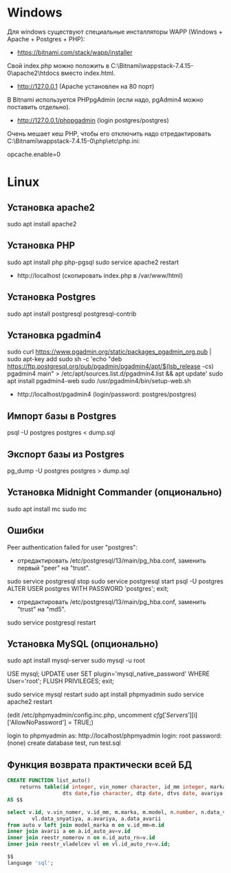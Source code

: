 
# Windows

Для windows существуют специальные инсталляторы WAPP (Windows + Apache + Postgres + PHP):

* https://bitnami.com/stack/wapp/installer

Свой index.php можно положить в C:\Bitnami\wappstack-7.4.15-0\apache2\htdocs вместо index.html.

* http://127.0.0.1 (Apache установлен на 80 порт)

В Bitnami используется PHPpgAdmin (если надо, pgAdmin4 можно поставить отдельно).

* http://127.0.0.1/phppgadmin (login postgres/postgres)

Очень мешает кеш PHP, чтобы его отключить надо отредактировать C:\Bitnami\wappstack-7.4.15-0\php\etc\php.ini:

opcache.enable=0

# Linux

## Установка apache2

sudo apt install apache2

## Установка PHP

sudo apt install php php-pgsql
sudo service apache2 restart

* http://localhost (скопировать index.php в /var/www/html)

## Установка Postgres
sudo apt install postgresql postgresql-contrib

## Установка pgadmin4

sudo curl https://www.pgadmin.org/static/packages_pgadmin_org.pub | sudo apt-key add
sudo sh -c 'echo "deb https://ftp.postgresql.org/pub/pgadmin/pgadmin4/apt/$(lsb_release -cs) pgadmin4 main" > /etc/apt/sources.list.d/pgadmin4.list && apt update'
sudo apt install pgadmin4-web
sudo /usr/pgadmin4/bin/setup-web.sh

* http://localhost/pgadmin4 (login/password: postgres/postgres)


## Импорт базы в Postgres
psql -U postgres postgres < dump.sql

## Экспорт базы из Postgres
pg_dump -U postgres postgres > dump.sql

## Установка Midnight Commander (опционально)
sudo apt install mc
sudo mc

## Ошибки

Peer authentication failed for user "postgres":

* отредактировать /etc/postgresql/13/main/pg_hba.conf, заменить первый "peer" на "trust".

sudo service postgresql stop
sudo service postgresql start
psql -U postgres
ALTER USER postgres WITH PASSWORD 'postgres';
exit;

* отредактировать  /etc/postgresql/13/main/pg_hba.conf, заменить "trust" на "md5".

sudo service postgresql restart

## Установка MySQL (опционально)

sudo apt install mysql-server
sudo mysql -u root

USE mysql;
UPDATE user SET plugin='mysql_native_password' WHERE User='root';
FLUSH PRIVILEGES;
exit;

sudo service mysql restart
sudo apt install phpmyadmin
sudo service apache2 restart

(edit /etc/phpmyadmin/config.inc.php, uncomment $cfg['Servers'][$i]['AllowNoPassword'] = TRUE;)

login to phpmyadmin as: http://localhost/phpmyadmin
login: root
password: (none)
create database test, run test.sql

## Функция возврата практически всей БД

```sql
CREATE FUNCTION list_auto()
    returns table(id integer, vin_nomer character, id_mm integer, marka character, model character, num character, dtv date, 
				  dts date,fio character, dtp date, dtvs date, avariya character, dtavar date)
AS $$

select v.id, v.vin_nomer, v.id_mm, m.marka, m.model, n.number, n.data_vidachi, n.data_snyatiya, vl.fio, vl.data_postanovki,
		vl.data_snyatiya, a.avariya, a.data_avarii
from auto v left join model_marka m on v.id_mm=m.id 
inner join avarii a on a.id_auto_av=v.id
inner join reestr_nomerov n on n.id_auto_rn=v.id
inner join reestr_vladelcev vl on vl.id_auto_rv=v.id;

$$
language 'sql';
